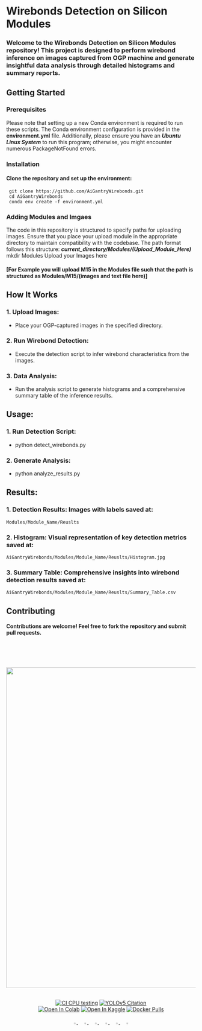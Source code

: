 # Wirebonds Detection on Silicon Modules

### Welcome to the Wirebonds Detection on Silicon Modules repository! This project is designed to perform wirebond inference on images captured from OGP machine and generate insightful data analysis through detailed histograms and summary reports.

## Getting Started

### Prerequisites
Please note that setting up a new Conda environment is required to run these scripts. The Conda environment configuration is provided in the **environment.yml** file. Additionally, please ensure you have an **_Ubuntu Linux System_** to run this program; otherwise, you might encounter numerous PackageNotFound errors.

### Installation
#### Clone the repository and set up the environment:
     git clone https://github.com/AiGantryWirebonds.git
     cd AiGantryWirebonds
     conda env create -f environment.yml

### Adding Modules and Imgaes
The code in this repository is structured to specify paths for uploading images. Ensure that you place your upload module in the appropriate directory to maintain compatibility with the codebase. The path format follows this structure: **_current_directory/Modules/(Upload_Module_Here)_**
        mkdir Modules
        Upload your Images here
#### [For Example you will upload M15 in the Modules file such that the path is structured as Modules/M15/(images and text file here)]

## How It Works
### 1. Upload Images:
  - Place your OGP-captured images in the specified directory.
### 2. Run Wirebond Detection:
  - Execute the detection script to infer wirebond characteristics from the images.
### 3. Data Analysis:
  - Run the analysis script to generate histograms and a comprehensive summary table of the inference results.

## Usage:
### 1. Run Detection Script:
  - python detect_wirebonds.py
### 2. Generate Analysis:  
  - python analyze_results.py

## Results:
### 1. Detection Results: Images with labels saved at:
    Modules/Module_Name/Reuslts
### 2. Histogram: Visual representation of key detection metrics saved at:
    AiGantryWirebonds/Modules/Module_Name/Reuslts/Histogram.jpg
### 3. Summary Table: Comprehensive insights into wirebond detection results saved at:
    AiGantryWirebonds/Modules/Module_Name/Reuslts/Summary_Table.csv

## Contributing
#### Contributions are welcome! Feel free to fork the repository and submit pull requests.










<br><br><br> <!-- This will create a gap -->





<div align="center">
<p>
<a align="left" href="https://ultralytics.com/yolov5" target="_blank">
<img width="850" src="https://github.com/ultralytics/yolov5/releases/download/v1.0/splash.jpg"></a>
</p>
<br>
<div>
<a href="https://github.com/ultralytics/yolov5/actions"><img src="https://github.com/ultralytics/yolov5/workflows/CI%20CPU%20testing/badge.svg" alt="CI CPU testing"></a>
<a href="https://zenodo.org/badge/latestdoi/264818686"><img src="https://zenodo.org/badge/264818686.svg" alt="YOLOv5 Citation"></a>
<br>  
<a href="https://colab.research.google.com/github/ultralytics/yolov5/blob/master/tutorial.ipynb"><img src="https://colab.research.google.com/assets/colab-badge.svg" alt="Open In Colab"></a>
<a href="https://www.kaggle.com/ultralytics/yolov5"><img src="https://kaggle.com/static/images/open-in-kaggle.svg" alt="Open In Kaggle"></a>
<a href="https://hub.docker.com/r/ultralytics/yolov5"><img src="https://img.shields.io/docker/pulls/ultralytics/yolov5?logo=docker" alt="Docker Pulls"></a>
</div>
  <br>
  <div align="center">
    <a href="https://github.com/ultralytics">
        <img src="https://github.com/ultralytics/yolov5/releases/download/v1.0/logo-social-github.png" width="2%"/>
    </a>
    <img width="2%" />
    <a href="https://www.linkedin.com/company/ultralytics">
        <img src="https://github.com/ultralytics/yolov5/releases/download/v1.0/logo-social-linkedin.png" width="2%"/>
    </a>
    <img width="2%" />
    <a href="https://twitter.com/ultralytics">
        <img src="https://github.com/ultralytics/yolov5/releases/download/v1.0/logo-social-twitter.png" width="2%"/>
    </a>
    <img width="2%" />
    <a href="https://youtube.com/ultralytics">
        <img src="https://github.com/ultralytics/yolov5/releases/download/v1.0/logo-social-youtube.png" width="2%"/>
    </a>
    <img width="2%" />
    <a href="https://www.facebook.com/ultralytics">
        <img src="https://github.com/ultralytics/yolov5/releases/download/v1.0/logo-social-facebook.png" width="2%"/>
    </a>
    <img width="2%" />
    <a href="https://www.instagram.com/ultralytics/">
        <img src="https://github.com/ultralytics/yolov5/releases/download/v1.0/logo-social-instagram.png" width="2%"/>
    </a>
</div>

